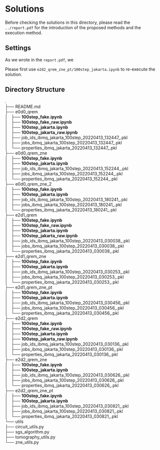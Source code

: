 # Solutions

Before checking the solutions in this directory, please read the `../report.pdf` for the introduction of the proposed methods and the execution method.

## Settings

As we wrote in the `report.pdf`, we 

Please first use `e2d2_qrem_zne_pt/100step_jakarta.ipynb` to re-execute the solution.


##  Directory Structure
. \
├── README.md \
├── e0d0_qrem \
│   ├── **100step_fake.ipynb** \
│   ├── **100step_fake_raw.ipynb** \
│   ├── **100step_jakarta.ipynb** \
│   ├── **100step_jakarta_raw.ipynb** \
│   ├── job_ids_ibmq_jakarta_100step_20220413_132447_.pkl \
│   ├── jobs_ibmq_jakarta_100step_20220413_132447_.pkl \
│   └── properties_ibmq_jakarta_20220413_132447_.pkl \
├── e0d0_qrem_zne \
│   ├── **100step_fake.ipynb** \
│   ├── **100step_jakarta.ipynb** \
│   ├── job_ids_ibmq_jakarta_100step_20220413_152244_.pkl \
│   ├── jobs_ibmq_jakarta_100step_20220413_152244_.pkl \
│   └── properties_ibmq_jakarta_20220413_152244_.pkl \
├── e0d0_qrem_zne_2 \
│   ├── **100step_fake.ipynb** \
│   ├── **100step_jakarta.ipynb** \
│   ├── job_ids_ibmq_jakarta_100step_20220413_180241_.pkl \
│   ├── jobs_ibmq_jakarta_100step_20220413_180241_.pkl \
│   └── properties_ibmq_jakarta_20220413_180241_.pkl \
├── e2d1_qrem \
│   ├── **100step_fake.ipynb** \
│   ├── **100step_fake_raw.ipynb** \
│   ├── **100step_jakarta.ipynb** \
│   ├── **100step_jakarta_raw.ipynb** \
│   ├── job_ids_ibmq_jakarta_100step_20220413_030038_.pkl \
│   ├── jobs_ibmq_jakarta_100step_20220413_030038_.pkl \
│   └── properties_ibmq_jakarta_20220413_030038_.pkl \
├── e2d1_qrem_zne \
│   ├── **100step_fake.ipynb** \
│   ├── **100step_jakarta.ipynb** \
│   ├── job_ids_ibmq_jakarta_100step_20220413_030253_.pkl \
│   ├── jobs_ibmq_jakarta_100step_20220413_030253_.pkl \
│   └── properties_ibmq_jakarta_20220413_030253_.pkl \
├── e2d1_qrem_zne_pt \
│   ├── **100step_fake.ipynb** \
│   ├── **100step_jakarta.ipynb** \
│   ├── job_ids_ibmq_jakarta_100step_20220413_030456_.pkl \
│   ├── jobs_ibmq_jakarta_100step_20220413_030456_.pkl \
│   └── properties_ibmq_jakarta_20220413_030456_.pkl \
├── e2d2_qrem \
│   ├── **100step_fake.ipynb** \
│   ├── **100step_fake_raw.ipynb** \
│   ├── **100step_jakarta.ipynb** \
│   ├── **100step_jakarta_raw.ipynb** \
│   ├── job_ids_ibmq_jakarta_100step_20220413_030136_.pkl \
│   ├── jobs_ibmq_jakarta_100step_20220413_030136_.pkl \
│   └── properties_ibmq_jakarta_20220413_030136_.pkl \
├── e2d2_qrem_zne \
│   ├── **100step_fake.ipynb** \
│   ├── **100step_jakarta.ipynb** \
│   ├── job_ids_ibmq_jakarta_100step_20220413_030626_.pkl \
│   ├── jobs_ibmq_jakarta_100step_20220413_030626_.pkl \
│   └── properties_ibmq_jakarta_20220413_030626_.pkl \
├── e2d2_qrem_zne_pt \
│   ├── **100step_fake.ipynb** \
│   ├── **100step_jakarta.ipynb** \
│   ├── job_ids_ibmq_jakarta_100step_20220413_030821_.pkl \
│   ├── jobs_ibmq_jakarta_100step_20220413_030821_.pkl \
│   └── properties_ibmq_jakarta_20220413_030821_.pkl \
└── utils \
    ├── circuit_utils.py \
    ├── sgs_algorithm.py \
    ├── tomography_utils.py \
    └── zne_utils.py